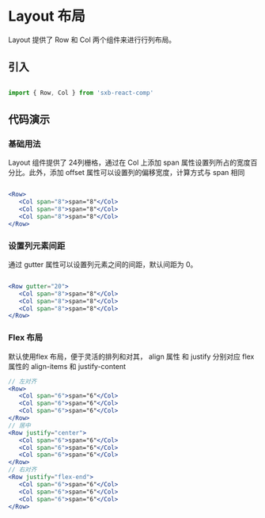 # Layout 布局

Layout 提供了 Row 和 Col 两个组件来进行行列布局。

## 引入

```js

import { Row, Col } from 'sxb-react-comp'

```

## 代码演示

### 基础用法

Layout 组件提供了 24列栅格，通过在 Col 上添加 span 属性设置列所占的宽度百分比。此外，添加 offset 属性可以设置列的偏移宽度，计算方式与 span 相同

```jsx harmony

<Row>
   <Col span="8">span="8"</Col>
   <Col span="8">span="8"</Col>
   <Col span="8">span="8"</Col>
</Row>

```

### 设置列元素间距
通过 gutter 属性可以设置列元素之间的间距，默认间距为 0。

```jsx harmony

<Row gutter="20">
   <Col span="8">span="8"</Col>
   <Col span="8">span="8"</Col>
   <Col span="8">span="8"</Col>
</Row>

```
### Flex 布局

默认使用flex 布局，便于灵活的排列和对其， align 属性 和 justify 分别对应 flex 属性的 align-items 和 justify-content

```jsx harmony
// 左对齐
<Row>
   <Col span="6">span="6"</Col>
   <Col span="6">span="6"</Col>
   <Col span="6">span="6"</Col>
</Row>
// 居中
<Row justify="center">
   <Col span="6">span="6"</Col>
   <Col span="6">span="6"</Col>
   <Col span="6">span="6"</Col>
</Row>
// 右对齐
<Row justify="flex-end">
   <Col span="6">span="6"</Col>
   <Col span="6">span="6"</Col>
   <Col span="6">span="6"</Col>
</Row>
```